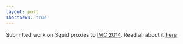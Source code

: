 ```yaml
---
layout: post
shortnews: true
---
```

Submitted work on Squid proxies to [IMC 2014][imc]. Read all about it [here][squid]

[imc]: http://conferences2.sigcomm.org/imc/2014/
[squid]: http://netlab.cs.washington.edu/squid/
